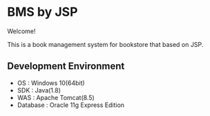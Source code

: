 # BMS by JSP
Welcome!

This is a book management system for bookstore that based on JSP.

## Development Environment
- OS : Windows 10(64bit)
- SDK : Java(1.8)
- WAS : Apache Tomcat(8.5)
- Database : Oracle 11g Express Edition
